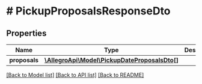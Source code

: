 # # PickupProposalsResponseDto

## Properties

Name | Type | Description | Notes
------------ | ------------- | ------------- | -------------
**proposals** | [**\AllegroApi\Model\PickupDateProposalsDto[]**](PickupDateProposalsDto.md) |  | [optional]

[[Back to Model list]](../../README.md#models) [[Back to API list]](../../README.md#endpoints) [[Back to README]](../../README.md)

